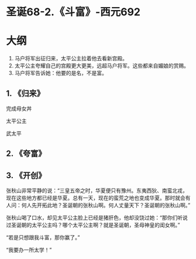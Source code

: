# 圣诞68-2.《斗富》-西元692

# 大纲

1. 马户将军出征归来，太平公主拉着他去看新宫殿。
2. 太平公主夸耀自己的宫殿更大更美，远超马户将军。这些都来自媚娘的赏赐。
3. 马户将军告诉她：他要的是名，不是富。



## 1. 《归来》
完成母女丼

太平公主

武太平

## 2. 《夸富》



## 3. 《开创》

张秋山非常平静的说：“三皇五帝之时，华夏便只有豫州。东夷西狄、南蛮北戎，现在这些地方都已经是华夏。总有一天，现在的蛮荒之地也变成华夏。那时就会有人问：何人先开拓此地？圣诞朝的张秋山啊。何人丈量天下？圣诞朝的张秋山啊。”

张秋山喝了口水，却见太平公主脸上已经是猪肝色，他却没饶过她：“那你们听说过圣诞朝的太平公主吗？哪个太平公主啊？就是圣诞朝，圣母神皇的闺女啊。”

“若是只想跟我斗富，那你赢了。”

“我要办一所太学！”
